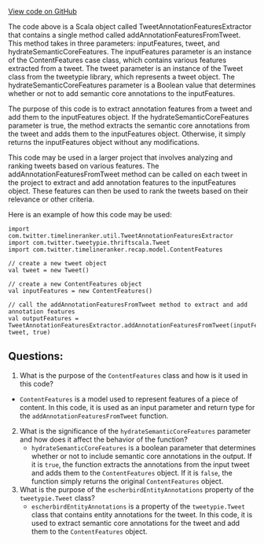 [View code on GitHub](https://github.com/misbahsy/the-algorithm/timelineranker/server/src/main/scala/com/twitter/timelineranker/util/TweetAnnotationFeaturesExtractor.scala)

The code above is a Scala object called TweetAnnotationFeaturesExtractor that contains a single method called addAnnotationFeaturesFromTweet. This method takes in three parameters: inputFeatures, tweet, and hydrateSemanticCoreFeatures. The inputFeatures parameter is an instance of the ContentFeatures case class, which contains various features extracted from a tweet. The tweet parameter is an instance of the Tweet class from the tweetypie library, which represents a tweet object. The hydrateSemanticCoreFeatures parameter is a Boolean value that determines whether or not to add semantic core annotations to the inputFeatures.

The purpose of this code is to extract annotation features from a tweet and add them to the inputFeatures object. If the hydrateSemanticCoreFeatures parameter is true, the method extracts the semantic core annotations from the tweet and adds them to the inputFeatures object. Otherwise, it simply returns the inputFeatures object without any modifications.

This code may be used in a larger project that involves analyzing and ranking tweets based on various features. The addAnnotationFeaturesFromTweet method can be called on each tweet in the project to extract and add annotation features to the inputFeatures object. These features can then be used to rank the tweets based on their relevance or other criteria.

Here is an example of how this code may be used:

```
import com.twitter.timelineranker.util.TweetAnnotationFeaturesExtractor
import com.twitter.tweetypie.thriftscala.Tweet
import com.twitter.timelineranker.recap.model.ContentFeatures

// create a new tweet object
val tweet = new Tweet()

// create a new ContentFeatures object
val inputFeatures = new ContentFeatures()

// call the addAnnotationFeaturesFromTweet method to extract and add annotation features
val outputFeatures = TweetAnnotationFeaturesExtractor.addAnnotationFeaturesFromTweet(inputFeatures, tweet, true)
```
## Questions: 
 1. What is the purpose of the `ContentFeatures` class and how is it used in this code?
   - `ContentFeatures` is a model used to represent features of a piece of content. In this code, it is used as an input parameter and return type for the `addAnnotationFeaturesFromTweet` function.
2. What is the significance of the `hydrateSemanticCoreFeatures` parameter and how does it affect the behavior of the function?
   - `hydrateSemanticCoreFeatures` is a boolean parameter that determines whether or not to include semantic core annotations in the output. If it is `true`, the function extracts the annotations from the input tweet and adds them to the `ContentFeatures` object. If it is `false`, the function simply returns the original `ContentFeatures` object.
3. What is the purpose of the `escherbirdEntityAnnotations` property of the `tweetypie.Tweet` class?
   - `escherbirdEntityAnnotations` is a property of the `tweetypie.Tweet` class that contains entity annotations for the tweet. In this code, it is used to extract semantic core annotations for the tweet and add them to the `ContentFeatures` object.
